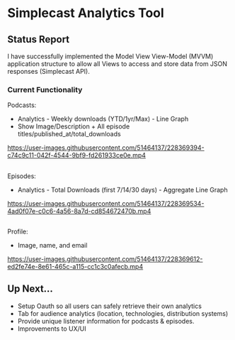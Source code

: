 # Simplecast Analytics Tool

## Status Report

I have successfully implemented the Model View View-Model (MVVM) application structure to allow all Views to access and store data from JSON responses (Simplecast API). 

### Current Functionality

Podcasts:
* Analytics - Weekly downloads (YTD/1yr/Max) - Line Graph
* Show Image/Description + All episode titles/published_at/total_downloads

https://user-images.githubusercontent.com/51464137/228369394-c74c9c11-042f-4544-9bf9-fd261933ce0e.mp4

## 

Episodes:
* Analytics - Total Downloads (first 7/14/30 days) - Aggregate Line Graph

https://user-images.githubusercontent.com/51464137/228369534-4ad0f07e-c0c6-4a56-8a7d-cd854672470b.mp4

## 

Profile:
* Image, name, and email

https://user-images.githubusercontent.com/51464137/228369612-ed2fe74e-8e61-465c-a115-cc1c3c0afecb.mp4
## 

## Up Next...
* Setup Oauth so all users can safely retrieve their own analytics
* Tab for audience analytics (location, technologies, distribution systems) 
* Provide unique listener information for podcasts & episodes. 
* Improvements to UX/UI
